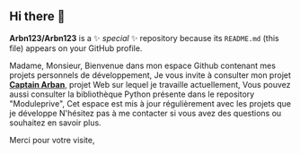 ## Hi there 👋


**Arbn123/Arbn123** is a ✨ _special_ ✨ repository because its `README.md` (this file) appears on your GitHub profile.

Madame, Monsieur,
Bienvenue dans mon espace Github contenant mes projets personnels de développement,
Je vous invite à consulter mon projet **[Captain Arban](https://github.com/Arbn123/CaptainArban)**, projet Web sur lequel je travaille actuellement,
Vous pouvez aussi consulter la bibliothèque Python présente dans le repository "Moduleprive",
Cet espace est mis à jour régulièrement avec les projets que je développe
N'hésitez pas à me contacter si vous avez des questions ou souhaitez en savoir plus.

Merci pour votre visite,

